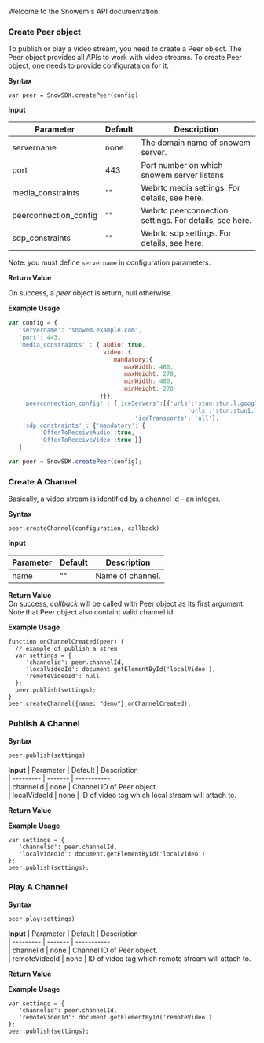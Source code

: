 
Welcome to the Snowem's API documentation. 

### Create Peer object

To publish or play a video stream, you need to create a Peer object. The Peer object provides all APIs to work with video streams. To create Peer object, one needs to provide configurataion for it.  

**Syntax**  

```
var peer = SnowSDK.createPeer(config)  
```

**Input**  

| Parameter | Default | Description  
| --------- | ------- | -----------  
| servername | none | The domain name of snowem server.  
| port | 443 | Port number on which snowem server listens  
| media_constraints | "" | Webrtc media settings. For details, see here.  
| peerconnection_config | "" | Webrtc peerconnection settings. For details, see here.  
| sdp_constraints | "" | Webrtc sdp settings. For details, see here.  

Note: you must define `servername` in configuration parameters.  

**Return Value**  

On success, a _peer_ object is return, null otherwise.  

**Example Usage**  

```javascript
var config = { 
   'servername': "snowem.example.com",
   'port': 443,
   'media_constraints' : { audio: true, 
                           video: {
                              mandatory:{
                                 maxWidth: 480,
                                 maxHeight: 270,
                                 minWidth: 480,
                                 minHeight: 270 
                          }}},
    'peerconnection_config' : {'iceServers':[{'urls':'stun:stun.l.google.com:19302',
                                                   'urls':'stun:stun1.l.google.com:19302'}],
                                    'iceTransports': 'all'},
    'sdp_constraints' : {'mandatory': {
         'OfferToReceiveAudio':true,
         'OfferToReceiveVideo':true }}
   }   

var peer = SnowSDK.createPeer(config);

```

### Create A Channel

Basically, a video stream is identified by a channel id - an integer.  

**Syntax**  
```
peer.createChannel(configuration, callback)  
```

**Input**

| Parameter | Default | Description  
| --------- | ------- | -----------  
| name | "" | Name of channel.  

**Return Value**  
On success, _callback_ will be called with Peer object as its first argument. Note that Peer object also containt valid channel id.

**Example Usage**

```
function onChannelCreated(peer) {
  // example of publish a strem
  var settings = { 
     'channelid': peer.channelId,
     'localVideoId': document.getElementById('localVideo'),
     'remoteVideoId': null
  };  
  peer.publish(settings);
}
peer.createChannel({name: "demo"},onChannelCreated);  
```

### Publish A Channel

**Syntax**  

```
peer.publish(settings)  
```

**Input**
| Parameter | Default | Description  
| --------- | ------- | -----------  
| channelid | none | Channel ID of Peer object.  
| localVideoId | none | ID of video tag which local stream will attach to.  

**Return Value**  

**Example Usage**  

```
var settings = { 
   'channelid': peer.channelId,
   'localVideoId': document.getElementById('localVideo')
};  
peer.publish(settings);
```

### Play A Channel

**Syntax**  

```
peer.play(settings)  
```

**Input**
| Parameter | Default | Description  
| --------- | ------- | -----------  
| channelid | none | Channel ID of Peer object.  
| remoteVideoId | none | ID of video tag which remote stream will attach to.  

**Return Value**  

**Example Usage**  

```
var settings = { 
   'channelid': peer.channelId,
   'remoteVideoId': document.getElementById('remoteVideo')
};  
peer.publish(settings);

```





